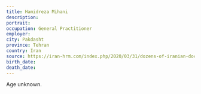 ```yaml
---
title: Hamidreza Mihani	
description: 
portrait: 
occupation: General Practitioner
employer: 
city: Pakdasht
province: Tehran
country: Iran
source: https://iran-hrm.com/index.php/2020/03/31/dozens-of-iranian-doctors-died-during-irans-coronavirus-crisis/
birth_date: 
death_date: 
---
```


Age unknown.